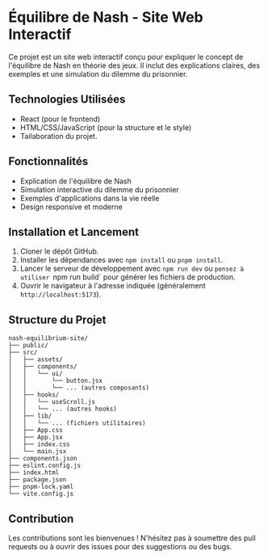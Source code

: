 # Équilibre de Nash - Site Web Interactif

Ce projet est un site web interactif conçu pour expliquer le concept de l'équilibre de Nash en théorie des jeux. Il inclut des explications claires, des exemples et une simulation du dilemme du prisonnier.

## Technologies Utilisées

*   React (pour le frontend)
*   HTML/CSS/JavaScript (pour la structure et le style)
*   Tailaboration du projet.

## Fonctionnalités

*   Explication de l'équilibre de Nash
*   Simulation interactive du dilemme du prisonnier
*   Exemples d'applications dans la vie réelle
*   Design responsive et moderne

## Installation et Lancement

1.  Cloner le dépôt GitHub.
2.  Installer les dépendances avec `npm install` ou `pnpm install`.
3.  Lancer le serveur de développement avec `npm run dev` ou `pensez à utiliser `npm run build` pour générer les fichiers de production.
4.  Ouvrir le navigateur à l'adresse indiquée (généralement `http://localhost:5173`).

## Structure du Projet

```
nash-equilibrium-site/
├── public/
├── src/
│   ├── assets/
│   ├── components/
│   │   └── ui/
│   │       └── button.jsx
│   │       └── ... (autres composants)
│   ├── hooks/
│   │   └── useScroll.js
│   │   └── ... (autres hooks)
│   ├── lib/
│   │   └── ... (fichiers utilitaires)
│   ├── App.css
│   ├── App.jsx
│   ├── index.css
│   └── main.jsx
├── components.json
├── eslint.config.js
├── index.html
├── package.json
├── pnpm-lock.yaml
└── vite.config.js
```

## Contribution

Les contributions sont les bienvenues ! N'hésitez pas à soumettre des pull requests ou à ouvrir des issues pour des suggestions ou des bugs.

